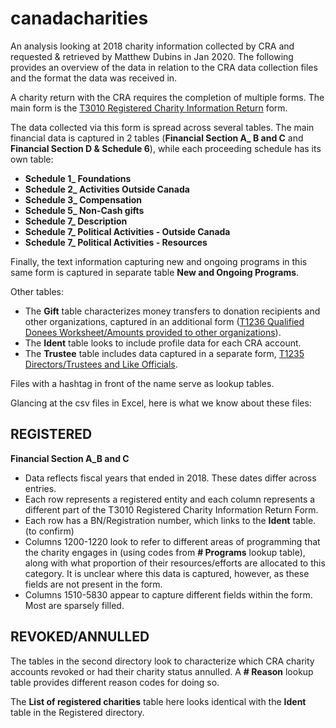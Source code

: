 # canadacharities

An analysis looking at 2018 charity information collected by CRA and requested & retrieved by Matthew Dubins in Jan 2020. The following provides an overview of the data in relation to the CRA data collection files and the format the data was received in.

A charity return with the CRA requires the completion of multiple forms. The main form is the [T3010 Registered Charity Information Return](https://www.canada.ca/content/dam/cra-arc/formspubs/pbg/t3010/t3010-fill-18e.pdf) form.

The data collected via this form is spread across several tables. The main financial data is captured in 2 tables (<b>Financial Section A_ B and C</b> and <b>Financial Section D & Schedule 6</b>), while each proceeding schedule has its own table:
<b>
- Schedule 1_ Foundations
- Schedule 2_ Activities Outside Canada
- Schedule 3_ Compensation
- Schedule 5_ Non-Cash gifts
- Schedule 7_ Description
- Schedule 7_ Political Activities - Outside Canada
- Schedule 7_ Political Activities - Resources
</b>

Finally, the text information capturing new and ongoing programs in this same form is captured in separate table <b>New and Ongoing Programs</b>.

Other tables:

- The <b>Gift</b> table characterizes money transfers to donation recipients and other organizations, captured in an additional form ([T1236 Qualified Donees Worksheet/Amounts provided to other organizations](https://www.canada.ca/content/dam/cra-arc/formspubs/pbg/t1236/t1236-fill-18e.pdf)).
- The <b>Ident</b> table looks to include profile data for each CRA account.
- The <b>Trustee</b> table includes data captured in a separate form, [T1235 Directors/Trustees and Like Officials](https://www.canada.ca/content/dam/cra-arc/formspubs/pbg/t1235/t1235-fill-18e.pdf).

Files with a hashtag in front of the name serve as lookup tables.

Glancing at the csv files in Excel, here is what we know about these files:

## REGISTERED
<b> Financial Section A_B and C</b>

- Data reflects fiscal years that ended in 2018. These dates differ across entries.
- Each row represents a registered entity and each column represents a different part of the T3010 Registered Charity Information Return Form.
- Each row has a BN/Registration number, which links to the <b>Ident</b> table. (to confirm)
- Columns 1200-1220 look to refer to different areas of programming that the charity engages in (using codes from <b># Programs</b> lookup table), along with what proportion of their resources/efforts are allocated to this category. It is unclear where this data is captured, however, as these fields are not present in the form.
- Columns 1510-5830 appear to capture different fields within the form. Most are sparsely filled.

## REVOKED/ANNULLED
The tables in the second directory look to characterize which CRA charity accounts revoked or had their charity status annulled. A <b># Reason</b> lookup table provides different reason codes for doing so.

The <b>List of registered charities</b> table here looks identical with the <b>Ident</b> table in the Registered directory.